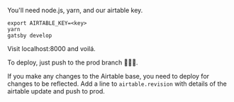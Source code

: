 You'll need node.js, yarn, and our airtable key. 

```
export AIRTABLE_KEY=<key>
yarn
gatsby develop
```

Visit localhost:8000 and voilá. 

To deploy, just push to the prod branch 🤷🏽‍♂️.

If you make any changes to the Airtable base, you need to deploy for changes to be reflected. Add a line to `airtable.revision` with details of the airtable update and push to prod. 

